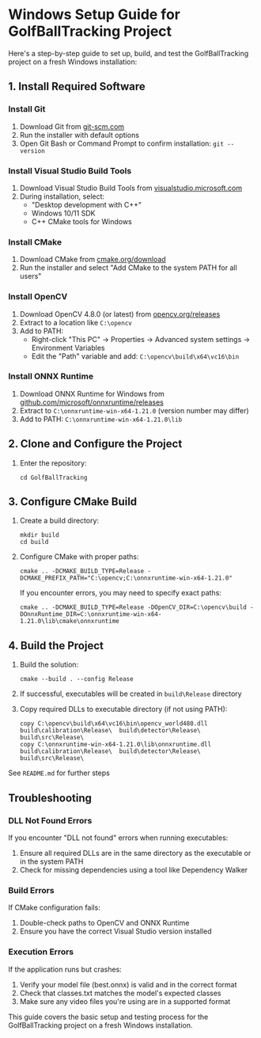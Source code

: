 # Windows Setup Guide for GolfBallTracking Project

Here's a step-by-step guide to set up, build, and test the GolfBallTracking project on a fresh Windows installation:

## 1. Install Required Software

### Install Git
1. Download Git from [git-scm.com](https://git-scm.com/download/win)
2. Run the installer with default options
3. Open Git Bash or Command Prompt to confirm installation: `git --version`

### Install Visual Studio Build Tools
1. Download Visual Studio Build Tools from [visualstudio.microsoft.com](https://visualstudio.microsoft.com/downloads/)
2. During installation, select:
   - "Desktop development with C++"
   - Windows 10/11 SDK
   - C++ CMake tools for Windows

### Install CMake
1. Download CMake from [cmake.org/download](https://cmake.org/download/)
2. Run the installer and select "Add CMake to the system PATH for all users"

### Install OpenCV
1. Download OpenCV 4.8.0 (or latest) from [opencv.org/releases](https://opencv.org/releases/)
2. Extract to a location like `C:\opencv`
3. Add to PATH:
   - Right-click "This PC" → Properties → Advanced system settings → Environment Variables
   - Edit the "Path" variable and add: `C:\opencv\build\x64\vc16\bin`

### Install ONNX Runtime
1. Download ONNX Runtime for Windows from [github.com/microsoft/onnxruntime/releases](https://github.com/microsoft/onnxruntime/releases)
2. Extract to `C:\onnxruntime-win-x64-1.21.0` (version number may differ)
3. Add to PATH: `C:\onnxruntime-win-x64-1.21.0\lib`

## 2. Clone and Configure the Project

1. Enter the repository:
   ```
   cd GolfBallTracking
   ```


## 3. Configure CMake Build

1. Create a build directory:
   ```
   mkdir build
   cd build
   ```

2. Configure CMake with proper paths:
   ```
   cmake .. -DCMAKE_BUILD_TYPE=Release -DCMAKE_PREFIX_PATH="C:\opencv;C:\onnxruntime-win-x64-1.21.0"
   ```

   If you encounter errors, you may need to specify exact paths:
   ```
   cmake .. -DCMAKE_BUILD_TYPE=Release -DOpenCV_DIR=C:\opencv\build -DOnnxRuntime_DIR=C:\onnxruntime-win-x64-1.21.0\lib\cmake\onnxruntime
   ```

## 4. Build the Project

1. Build the solution:
   ```
   cmake --build . --config Release
   ```

2. If successful, executables will be created in `build\Release` directory

3. Copy required DLLs to executable directory (if not using PATH):
   ```
   copy C:\opencv\build\x64\vc16\bin\opencv_world480.dll build\calibration\Release\  build\detector\Release\  build\src\Release\
   copy C:\onnxruntime-win-x64-1.21.0\lib\onnxruntime.dll build\calibration\Release\  build\detector\Release\  build\src\Release\
   ```

See `README.md` for further steps

## Troubleshooting

### DLL Not Found Errors
If you encounter "DLL not found" errors when running executables:
1. Ensure all required DLLs are in the same directory as the executable or in the system PATH
2. Check for missing dependencies using a tool like Dependency Walker

### Build Errors
If CMake configuration fails:
1. Double-check paths to OpenCV and ONNX Runtime
2. Ensure you have the correct Visual Studio version installed

### Execution Errors
If the application runs but crashes:
1. Verify your model file (best.onnx) is valid and in the correct format
2. Check that classes.txt matches the model's expected classes
3. Make sure any video files you're using are in a supported format

This guide covers the basic setup and testing process for the GolfBallTracking project on a fresh Windows installation.